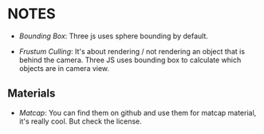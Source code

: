 # NOTES

- _Bounding Box_: Three js uses sphere bounding by default.

- _Frustum Culling_: It's about rendering / not rendering an object that is behind the camera.
  Three JS uses bounding box to calculate which objects are in camera view.

## Materials

- _Matcap_: You can find them on github and use them for matcap material, it's really cool. But check the license.
